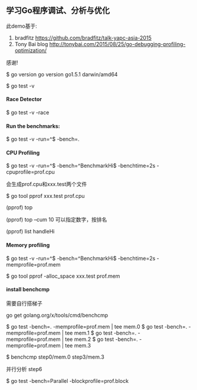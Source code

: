 ## 学习Go程序调试、分析与优化

此demo基于:  
1. bradfitz   https://github.com/bradfitz/talk-yapc-asia-2015  
2. Tony Bai blog http://tonybai.com/2015/08/25/go-debugging-profiling-optimization/  

感谢!

$ go version 
go version go1.5.1 darwin/amd64 

$ go test -v

#### Race Detector
 
$ go test -v -race

#### Run the benchmarks:

$ go test -v -run=^$ -bench=.


#### CPU Profiling

$ go test -v -run=^$ -bench=^BenchmarkHi$ -benchtime=2s -cpuprofile=prof.cpu

会生成prof.cpu和xxx.test两个文件

$ go tool pprof xxx.test prof.cpu

(pprof) top

(pprof) top –cum  10 可以指定数字，按排名

(pprof) list handleHi

#### Memory profiling

$ go test -v -run=^$ -bench=^BenchmarkHi$ -benchtime=2s -memprofile=prof.mem

$ go tool pprof -alloc_space xxx.test prof.mem

#### install benchcmp  

需要自行搭梯子

go get golang.org/x/tools/cmd/benchcmp

$ go test -bench=. -memprofile=prof.mem | tee mem.0
$ go test -bench=. -memprofile=prof.mem | tee mem.1
$ go test -bench=. -memprofile=prof.mem | tee mem.2
$ go test -bench=. -memprofile=prof.mem | tee mem.3

$ benchcmp step0/mem.0 step3/mem.3


并行分析 step6

$ go test -bench=Parallel -blockprofile=prof.block